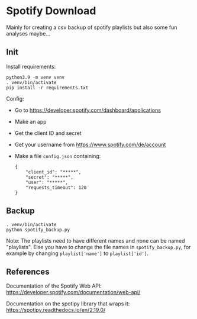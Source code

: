 # Spotify Download

Mainly for creating a csv backup of spotify playlists but also some fun analyses maybe...


## Init

Install requirements: 

    python3.9 -m venv venv
    . venv/bin/activate
    pip install -r requirements.txt

Config:
- Go to https://developer.spotify.com/dashboard/applications
- Make an app
- Get the client ID and secret
- Get your username from https://www.spotify.com/de/account
- Make a file `config.json` containing:
    
      {
          "client_id": "*****",
          "secret": "*****",
          "user": "*****",
          "requests_timeout": 120
      }

## Backup

    . venv/bin/activate
    python spotify_backup.py

Note: The playlists need to have different names and none can be named "playlists". Else you have to change the file
names in `spotify_backup.py`, for example by changing `playlist['name']` to `playlist['id']`.

## References

Documentation of the Spotify Web API: https://developer.spotify.com/documentation/web-api/

Documentation on the spotipy library that wraps it: https://spotipy.readthedocs.io/en/2.19.0/
